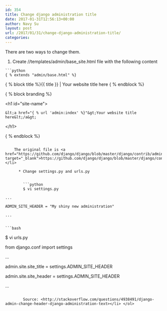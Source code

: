 ```yaml
---
id: 354
title: Change django administration title
date: 2017-01-31T12:56:13+00:00
author: Navy Su
layout: post
url: /2017/01/31/change-django-administration-title/
categories:
---
```

There are two ways to change them.

  1. Create //templates/admin/base_site.html file with the following content
  
    ```python
    { % extends "admin/base.html" %}

{ % block title %}{{ title }} | Your website title here { % endblock %}



{ % block branding %}



&lt;h1 id="site-name"&gt;

    &lt;a href="{ % url 'admin:index' %}"&gt;Your website title here&lt;/a&gt;

&lt;/h1&gt;

{ % endblock %}

```
    
    The original file is <a href="https://github.com/django/django/blob/master/django/contrib/admin/templates/admin/base_site.html" target="_blank">https://github.com/django/django/blob/master/django/contrib/admin/templates/admin/base_site.html</a></li> 
    
      * Change settings.py and urls.py
  
        
        ```python
        $ vi settings.py

...

ADMIN_SITE_HEADER = "My shiny new administration"

...


```
        
    ```bash
$ vi urls.py

from django.conf import settings

...

admin.site.site_title = settings.ADMIN_SITE_HEADER

admin.site.site_header = settings.ADMIN_SITE_HEADER

...

```
        
        Source: <http://stackoverflow.com/questions/4938491/django-admin-change-header-django-administration-text></li> </ol>
